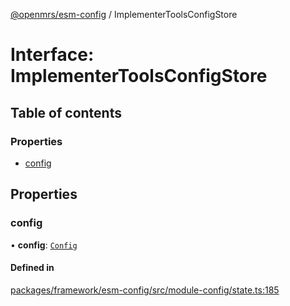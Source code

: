[@openmrs/esm-config](../API.md) / ImplementerToolsConfigStore

# Interface: ImplementerToolsConfigStore

## Table of contents

### Properties

- [config](ImplementerToolsConfigStore.md#config)

## Properties

### config

• **config**: [`Config`](Config.md)

#### Defined in

[packages/framework/esm-config/src/module-config/state.ts:185](https://github.com/openmrs/openmrs-esm-core/blob/master/packages/framework/esm-config/src/module-config/state.ts#L185)
